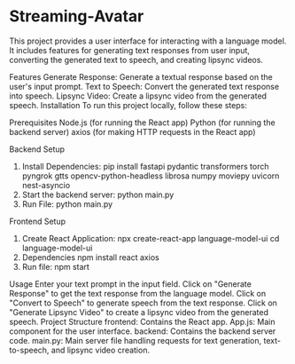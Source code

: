 # Streaming-Avatar
This project provides a user interface for interacting with a language model. It includes features for generating text responses from user input, converting the generated text to speech, and creating lipsync videos.

Features
Generate Response: Generate a textual response based on the user's input prompt.
Text to Speech: Convert the generated text response into speech.
Lipsync Video: Create a lipsync video from the generated speech.
Installation
To run this project locally, follow these steps:

Prerequisites
Node.js (for running the React app)
Python (for running the backend server)
axios (for making HTTP requests in the React app)

Backend Setup
1. Install Dependencies:
   pip install fastapi pydantic transformers torch pyngrok gtts opencv-python-headless librosa numpy moviepy uvicorn nest-asyncio
2. Start the backend server:
   python main.py
3. Run File:
   python main.py
   
Frontend Setup
1. Create React Application:
   npx create-react-app language-model-ui
   cd language-model-ui
2. Dependencies
    npm install react axios
3. Run file:
   npm start

Usage
Enter your text prompt in the input field.
Click on "Generate Response" to get the text response from the language model.
Click on "Convert to Speech" to generate speech from the text response.
Click on "Generate Lipsync Video" to create a lipsync video from the generated speech.
Project Structure
frontend: Contains the React app.
App.js: Main component for the user interface.
backend: Contains the backend server code.
main.py: Main server file handling requests for text generation, text-to-speech, and lipsync video creation.
